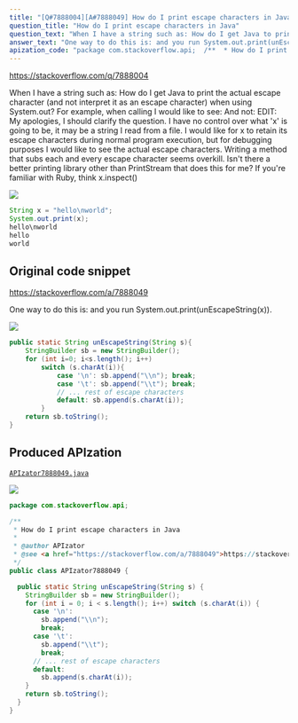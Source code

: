 ```yaml
---
title: "[Q#7888004][A#7888049] How do I print escape characters in Java"
question_title: "How do I print escape characters in Java"
question_text: "When I have a string such as: How do I get Java to print the actual escape character (and not interpret it as an escape character) when using System.out? For example, when calling I would like to see: And not: EDIT: My apologies, I should clarify the question. I have no control over what 'x' is going to be, it may be a string I read from a file. I would like for x to retain its escape characters during normal program execution, but for debugging purposes I would like to see the actual escape characters. Writing a method that subs each and every escape character seems overkill. Isn't there a better printing library other than PrintStream that does this for me? If you're familiar with Ruby, think x.inspect()"
answer_text: "One way to do this is: and you run System.out.print(unEscapeString(x))."
apization_code: "package com.stackoverflow.api;  /**  * How do I print escape characters in Java  *  * @author APIzator  * @see <a href=\"https://stackoverflow.com/a/7888049\">https://stackoverflow.com/a/7888049</a>  */ public class APIzator7888049 {    public static String unEscapeString(String s) {     StringBuilder sb = new StringBuilder();     for (int i = 0; i < s.length(); i++) switch (s.charAt(i)) {       case '\\n':         sb.append(\"\\\\n\");         break;       case '\\t':         sb.append(\"\\\\t\");         break;       // ... rest of escape characters       default:         sb.append(s.charAt(i));     }     return sb.toString();   } }"
---
```


https://stackoverflow.com/q/7888004

When I have a string such as:
How do I get Java to print the actual escape character (and not interpret it as an escape character) when using System.out?
For example, when calling
I would like to see:
And not:
EDIT:
My apologies, I should clarify the question. I have no control over what &#x27;x&#x27; is going to be, it may be a string I read from a file. I would like for x to retain its escape characters during normal program execution, but for debugging purposes I would like to see the actual escape characters.
Writing a method that subs each and every escape character seems overkill. Isn&#x27;t there a better printing library other than PrintStream that does this for me?
If you&#x27;re familiar with Ruby, think x.inspect()


<div class="code-logo"><img src="/stackoverflow.png" /></div>

```java
String x = "hello\nworld";
System.out.print(x);
hello\nworld
hello
world
```


## Original code snippet

https://stackoverflow.com/a/7888049

One way to do this is:
and you run System.out.print(unEscapeString(x)).

<div class="code-logo"><img src="/stackoverflow.png" /></div>

```java
public static String unEscapeString(String s){
    StringBuilder sb = new StringBuilder();
    for (int i=0; i<s.length(); i++)
        switch (s.charAt(i)){
            case '\n': sb.append("\\n"); break;
            case '\t': sb.append("\\t"); break;
            // ... rest of escape characters
            default: sb.append(s.charAt(i));
        }
    return sb.toString();
}
```

## Produced APIzation

[`APIzator7888049.java`](https://github.com/pasqualesalza/apization/raw/main/data/search/APIzator7888049.java)

<div class="code-logo"><img src="/apizator.png" /></div>

```java
package com.stackoverflow.api;

/**
 * How do I print escape characters in Java
 *
 * @author APIzator
 * @see <a href="https://stackoverflow.com/a/7888049">https://stackoverflow.com/a/7888049</a>
 */
public class APIzator7888049 {

  public static String unEscapeString(String s) {
    StringBuilder sb = new StringBuilder();
    for (int i = 0; i < s.length(); i++) switch (s.charAt(i)) {
      case '\n':
        sb.append("\\n");
        break;
      case '\t':
        sb.append("\\t");
        break;
      // ... rest of escape characters
      default:
        sb.append(s.charAt(i));
    }
    return sb.toString();
  }
}

```